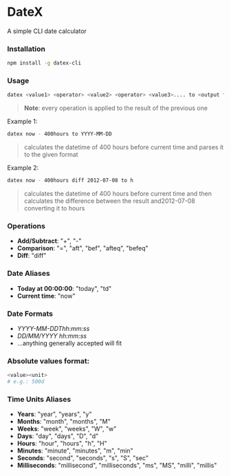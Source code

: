 # DateX

A simple CLI date calculator 

### Installation

```bash
npm install -g datex-cli
```

### Usage

```bash
datex <value1> <operator> <value2> <operator> <value3>.... to <output format>
```

> **Note**: every operation is applied to the result of the previous one

Example 1: 

```bash
datex now - 400hours to YYYY-MM-DD
```

> calculates the datetime of 400 hours before current time and parses it to the given format

Example 2: 

```bash
datex now - 400hours diff 2012-07-08 to h
```

> calculates the datetime of 400 hours before current time and then calculates the difference between the result and2012-07-08 converting it to hours

### Operations

- **Add/Subtract**: "+", "-"
- **Comparison**: "=", "aft", "bef", "afteq", "befeq"
- **Diff**: "diff"

### Date Aliases

- **Today at 00:00:00**: "today", "td"
- **Current time**: "now"

### Date Formats

- *YYYY-MM-DDThh:mm:ss*
- *DD/MM/YYYY hh:mm:ss*
- ...anything generally accepted will fit

### Absolute values format:

```bash
<value><unit>
# e.g.: 500d
```

### Time Units Aliases

- **Years**:        "year", "years", "y"
- **Months**:       "month", "months", "M"
- **Weeks**:        "week", "weeks", "W", "w"
- **Days**:         "day", "days", "D", "d"
- **Hours**:        "hour", "hours", "h", "H"
- **Minutes**:      "minute", "minutes", "m", "min"
- **Seconds**:      "second", "seconds", "s", "S", "sec"
- **Milliseconds**: "millisecond", "milliseconds", "ms", "MS", "milli", "millis"


        